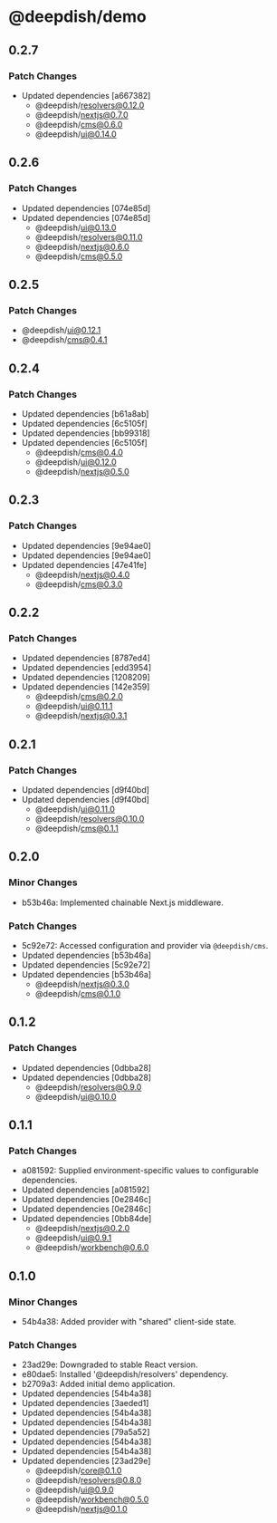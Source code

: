 # @deepdish/demo

## 0.2.7

### Patch Changes

- Updated dependencies [a667382]
  - @deepdish/resolvers@0.12.0
  - @deepdish/nextjs@0.7.0
  - @deepdish/cms@0.6.0
  - @deepdish/ui@0.14.0

## 0.2.6

### Patch Changes

- Updated dependencies [074e85d]
- Updated dependencies [074e85d]
  - @deepdish/ui@0.13.0
  - @deepdish/resolvers@0.11.0
  - @deepdish/nextjs@0.6.0
  - @deepdish/cms@0.5.0

## 0.2.5

### Patch Changes

- @deepdish/ui@0.12.1
- @deepdish/cms@0.4.1

## 0.2.4

### Patch Changes

- Updated dependencies [b61a8ab]
- Updated dependencies [6c5105f]
- Updated dependencies [bb99318]
- Updated dependencies [6c5105f]
  - @deepdish/cms@0.4.0
  - @deepdish/ui@0.12.0
  - @deepdish/nextjs@0.5.0

## 0.2.3

### Patch Changes

- Updated dependencies [9e94ae0]
- Updated dependencies [9e94ae0]
- Updated dependencies [47e41fe]
  - @deepdish/nextjs@0.4.0
  - @deepdish/cms@0.3.0

## 0.2.2

### Patch Changes

- Updated dependencies [8787ed4]
- Updated dependencies [edd3954]
- Updated dependencies [1208209]
- Updated dependencies [142e359]
  - @deepdish/cms@0.2.0
  - @deepdish/ui@0.11.1
  - @deepdish/nextjs@0.3.1

## 0.2.1

### Patch Changes

- Updated dependencies [d9f40bd]
- Updated dependencies [d9f40bd]
  - @deepdish/ui@0.11.0
  - @deepdish/resolvers@0.10.0
  - @deepdish/cms@0.1.1

## 0.2.0

### Minor Changes

- b53b46a: Implemented chainable Next.js middleware.

### Patch Changes

- 5c92e72: Accessed configuration and provider via `@deepdish/cms`.
- Updated dependencies [b53b46a]
- Updated dependencies [5c92e72]
- Updated dependencies [b53b46a]
  - @deepdish/nextjs@0.3.0
  - @deepdish/cms@0.1.0

## 0.1.2

### Patch Changes

- Updated dependencies [0dbba28]
- Updated dependencies [0dbba28]
  - @deepdish/resolvers@0.9.0
  - @deepdish/ui@0.10.0

## 0.1.1

### Patch Changes

- a081592: Supplied environment-specific values to configurable dependencies.
- Updated dependencies [a081592]
- Updated dependencies [0e2846c]
- Updated dependencies [0e2846c]
- Updated dependencies [0bb84de]
  - @deepdish/nextjs@0.2.0
  - @deepdish/ui@0.9.1
  - @deepdish/workbench@0.6.0

## 0.1.0

### Minor Changes

- 54b4a38: Added provider with "shared" client-side state.

### Patch Changes

- 23ad29e: Downgraded to stable React version.
- e80dae5: Installed '@deepdish/resolvers' dependency.
- b2709a3: Added initial demo application.
- Updated dependencies [54b4a38]
- Updated dependencies [3aeded1]
- Updated dependencies [54b4a38]
- Updated dependencies [54b4a38]
- Updated dependencies [79a5a52]
- Updated dependencies [54b4a38]
- Updated dependencies [54b4a38]
- Updated dependencies [23ad29e]
  - @deepdish/core@0.1.0
  - @deepdish/resolvers@0.8.0
  - @deepdish/ui@0.9.0
  - @deepdish/workbench@0.5.0
  - @deepdish/nextjs@0.1.0
